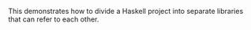 This demonstrates how to divide a Haskell project into separate libraries that can refer to each other.
